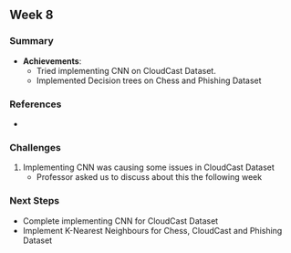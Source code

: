 ## Week 8

### Summary

- **Achievements**:
  - Tried implementing CNN on CloudCast Dataset.
  - Implemented Decision trees on Chess and Phishing Dataset

### References

- 

### Challenges

1. Implementing CNN was causing some issues in CloudCast Dataset
	- Professor asked us to discuss about this the following week

### Next Steps

-  Complete implementing CNN for CloudCast Dataset
- Implement K-Nearest Neighbours for Chess, CloudCast and Phishing Dataset
